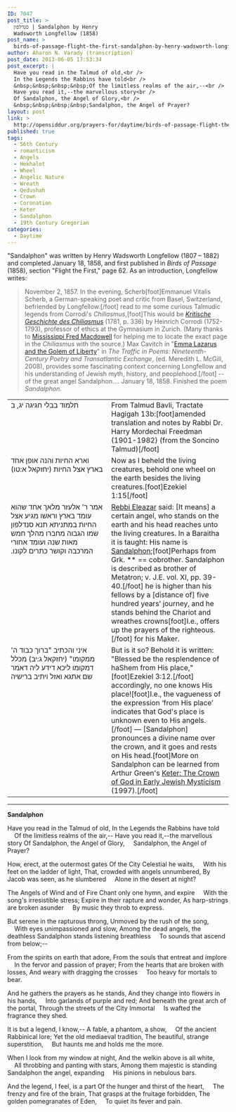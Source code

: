 ```yaml
---
ID: 7047
post_title: >
  סנדלפון | Sandalphon by Henry
  Wadsworth Longfellow (1858)
post_name: >
  birds-of-passage-flight-the-first-sandalphon-by-henry-wadsworth-longfellow
author: Aharon N. Varady (transcription)
post_date: 2013-06-05 17:53:34
post_excerpt: |
  Have you read in the Talmud of old,<br />
  In the Legends the Rabbins have told<br />
  &nbsp;&nbsp;&nbsp;&nbsp;Of the limitless realms of the air,--<br />
  Have you read it,--the marvellous story<br />
  Of Sandalphon, the Angel of Glory,<br />
  &nbsp;&nbsp;&nbsp;&nbsp;Sandalphon, the Angel of Prayer?
layout: post
link: >
  http://opensiddur.org/prayers-for/daytime/birds-of-passage-flight-the-first-sandalphon-by-henry-wadsworth-longfellow/
published: true
tags:
  - 56th Century
  - romanticism
  - Angels
  - Hekhalot
  - Wheel
  - Angelic Nature
  - Wreath
  - Qedushah
  - Crown
  - Coronation
  - Keter
  - Sandalphon
  - 19th Century Gregorian
categories:
  - Daytime
---
```

"Sandalphon" was written by Henry Wadsworth Longfellow (1807 – 1882) and completed January 18, 1858, and first published in <em>Birds of Passage</em> (1858), section "Flight the First," page 62. As an introduction, Longfellow writes: 

<blockquote>November 2, 1857. In the evening, Scherb[foot]Emmanuel Vitalis Scherb, a German-speaking poet and critic from Basel, Switzerland, befriended by Longfellow.[/foot] read to me some curious Talmudic legends from Corrodi's <em>Chiliasmus</em>,[foot]This would be <a href="http://archive.org/stream/kritischegeschi01corrgoog#page/n404/mode/2up"><em>Kritische Geschichte des Chiliasmus</em></a> (1781, p. 336) by Heinrich Corrodi (1752-1793), professor of ethics at the Gymnasium in Zurich. (Many thanks to <a href="http://onthemainline.blogspot.com">Mississippi Fred Macdowell</a> for helping me to locate the exact page in the <em>Chiliasmus</em> with the source.) Max Cavitch in "<a href="http://books.google.com/books?id=rWCqWzR-qKIC">Emma Lazarus and the Golem of Liberty</a>" in <em>The Traffic in Poems: Nineteenth-Century Poetry and Transatlantic Exchange</em>, (ed. Meredith L. McGill, 2008), provides some fascinating context concerning Longfellow and his understanding of Jewish myth, history, and peoplehood.[/foot] -- of the great angel Sandalphon.... January 18, 1858. Finished the poem <em>Sandalphon</em>.</blockquote>



<table style="margin-left: auto;margin-right: auto;">
<tbody>
<tr>
<td style="vertical-align:top;" width="44%">
<div class="antiquity"><span lang="he">
<span class="citation">תלמוד בבלי חגיגה יג, ב</span>
</span></div></td>
 
<td style="vertical-align:top;" width="53%"><div class="english">
From Talmud Bavli, Tractate Hagigah 13b:[foot]amended translation and notes by Rabbi Dr. Harry Mordechai Freedman (1901-1982) (from the Soncino Talmud)[/foot]
</td></tr>


<tr>
<td style="vertical-align:top;" width="44%">
<div class="antiquity"><span  lang="he">
<span class="scribe">וארא החיות והנה אופן אחד בארץ אצל החיות</span> <span class="citation">(יחזקאל א:טו)</span>
</span></div></td>
 
<td style="vertical-align:top;" width="53%"><div class="english">
Now as I beheld the living creatures, behold one wheel on the earth besides the living creatures.[foot]Ezekiel 1:15[/foot]
</td></tr>
<tr>
<td style="vertical-align:top;" width="44%">
<div class="antiquity"><span lang="he">
אמר ר' אלעזר מלאך אחד שהוא עומד בארץ וראשו מגיע אצל החיות <span class="gemara">במתניתא תנא</span> סנדלפון שמו הגבוה מחברו מהלך חמש מאות שנה ועומד אחורי המרכבה וקושר כתרים לקונו.‏
</span></div></td>
 
<td style="vertical-align:top;" width="53%"><div class="english">
<a href="http://en.wikipedia.org/wiki/Rabbi_Eleazar">Rebbi Eleazar</a> said: [It means] a certain angel, who stands on the earth and his head reaches unto the living creatures. In a Baraitha it is taught: His name is <a href="http://en.wikipedia.org/wiki/Sandalphon">Sandalphon</a>;[foot]Perhaps from Grk. ** == cobrother. Sandalphon is described as brother of Metatron; v. J.E. vol. XI, pp. 39-40.[/foot] he is higher than his fellows by a [distance of] five hundred years’ journey, and he stands behind the Chariot and wreathes crowns[foot]I.e., offers up the prayers of the righteous.[/foot] for his Maker.
</td></tr>
<tr>
<td style="vertical-align:top;" width="44%">
<div class="aramaic"><span lang="he">
<span class="gemara">איני והכתיב</span> "<span class="scribe">ברוך כבוד ה' ממקומו</span>" <span class="citation">(יחזקאל ג:יב)</span> <span class="gemara">מכלל דמקומו ליכא דידע ליה דאמר שם אתגא ואזל ויתיב ברישיה</span>
</span></div></td>
 
<td style="vertical-align:top;" width="53%"><div class="english">
But is it so? Behold it is written: "Blessed be the resplendence of haShem from His place,"[foot]Ezekiel 3:12.[/foot] accordingly, no one knows His place![foot]I.e., the vagueness of the expression ‘from His place’ indicates that God's place is unknown even to His angels.[/foot] — [Sandalphon] pronounces a divine name over the crown, and it goes and rests on His head.[foot]More on Sandalphon can be learned from Arthur Green's <a href="http://books.google.com/books?id=J0B-QgAACAAJ&dq=inauthor:%22Arthur+Green%22&hl=en&sa=X&ei=CvevUc7GO5fG4APezoDgCA&ved=0CEsQ6AEwBzgU">Keter: The Crown of God in Early Jewish Mysticism</a> (1997).[/foot]
</td></tr>
</tbody>
</tbody></tbody></tbody></table>

<hr />

<div class="english">

<strong>Sandalphon</strong>

Have you read in the Talmud of old,
In the Legends the Rabbins have told
&nbsp;&nbsp;&nbsp;&nbsp;Of the limitless realms of the air,--
Have you read it,--the marvellous story
Of Sandalphon, the Angel of Glory,
&nbsp;&nbsp;&nbsp;&nbsp;Sandalphon, the Angel of Prayer? 

How, erect, at the outermost gates
Of the City Celestial he waits,
&nbsp;&nbsp;&nbsp;&nbsp;With his feet on the ladder of light,
That, crowded with angels unnumbered,
By Jacob was seen, as he slumbered
&nbsp;&nbsp;&nbsp;&nbsp;Alone in the desert at night? 

The Angels of Wind and of Fire
Chant only one hymn, and expire
&nbsp;&nbsp;&nbsp;&nbsp;With the song's irresistible stress;
Expire in their rapture and wonder,
As harp-strings are broken asunder
&nbsp;&nbsp;&nbsp;&nbsp;By music they throb to express. 

But serene in the rapturous throng,
Unmoved by the rush of the song,
&nbsp;&nbsp;&nbsp;&nbsp;With eyes unimpassioned and slow,
Among the dead angels, the deathless
Sandalphon stands listening breathless
&nbsp;&nbsp;&nbsp;&nbsp;To sounds that ascend from below;-- 

From the spirits on earth that adore,
From the souls that entreat and implore
&nbsp;&nbsp;&nbsp;&nbsp;In the fervor and passion of prayer;
From the hearts that are broken with losses,
And weary with dragging the crosses
&nbsp;&nbsp;&nbsp;&nbsp;Too heavy for mortals to bear. 

And he gathers the prayers as he stands,
And they change into flowers in his hands,
&nbsp;&nbsp;&nbsp;&nbsp;Into garlands of purple and red;
And beneath the great arch of the portal,
Through the streets of the City Immortal
&nbsp;&nbsp;&nbsp;&nbsp;Is wafted the fragrance they shed. 

It is but a legend, I know,--
A fable, a phantom, a show,
&nbsp;&nbsp;&nbsp;&nbsp;Of the ancient Rabbinical lore;
Yet the old mediaeval tradition,
The beautiful, strange superstition,
&nbsp;&nbsp;&nbsp;&nbsp;But haunts me and holds me the more. 

When I look from my window at night,
And the welkin above is all white,
&nbsp;&nbsp;&nbsp;&nbsp;All throbbing and panting with stars,
Among them majestic is standing
Sandalphon the angel, expanding
&nbsp;&nbsp;&nbsp;&nbsp;His pinions in nebulous bars. 

And the legend, I feel, is a part
Of the hunger and thirst of the heart,
&nbsp;&nbsp;&nbsp;&nbsp;The frenzy and fire of the brain,
That grasps at the fruitage forbidden,
The golden pomegranates of Eden,
&nbsp;&nbsp;&nbsp;&nbsp;To quiet its fever and pain.

</div>